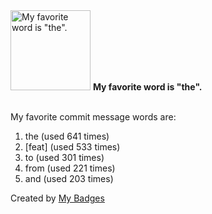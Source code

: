 <img src="https://my-badges.github.io/my-badges/favorite-word.png" alt="My favorite word is &quot;the&quot;." title="My favorite word is &quot;the&quot;." width="128">
<strong>My favorite word is &quot;the&quot;.</strong>
<br><br>

My favorite commit message words are:

1. the (used 641 times)
2. [feat] (used 533 times)
3. to (used 301 times)
4. from (used 221 times)
5. and (used 203 times)


Created by <a href="https://github.com/my-badges/my-badges">My Badges</a>